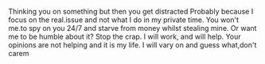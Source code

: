 Thinking you on something but then you get distracted
Probably because I focus on the real.issue and not what I do in my private time.
You won't me.to spy on you 24/7 and starve from money whilst stealing mine. Or want me to be humble about it?
Stop the crap. I will work, and will help. Your opinions are not helping and it is my life. I will vary on and guess what,don't carem 
